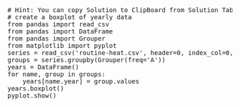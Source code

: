 <pre class="file" data-target="clipboard">
# Hint: You can copy Solution to ClipBoard from Solution Tab
# create a boxplot of yearly data
from pandas import read_csv
from pandas import DataFrame
from pandas import Grouper
from matplotlib import pyplot
series = read_csv('routine-heat.csv', header=0, index_col=0, parse_dates=True, squeeze=True)
groups = series.groupby(Grouper(freq='A'))
years = DataFrame()
for name, group in groups:
	years[name.year] = group.values
years.boxplot()
pyplot.show()
</pre>

